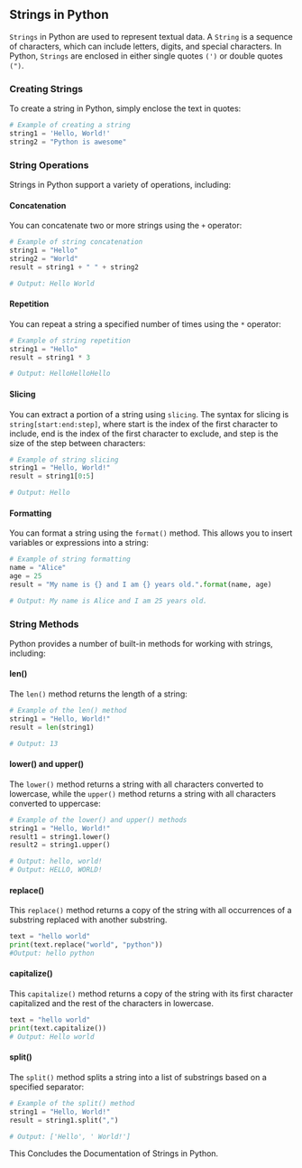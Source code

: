 ## Strings in Python
`Strings` in Python are used to represent textual data.
A `String` is a sequence of characters, which can include letters, digits, and special characters.
In Python, `Strings` are enclosed in either single quotes `(')` or double quotes `(")`.

### Creating Strings
To create a string in Python, simply enclose the text in quotes:
```python
# Example of creating a string
string1 = 'Hello, World!'
string2 = "Python is awesome"
```
### String Operations
Strings in Python support a variety of operations, including:

#### Concatenation
You can concatenate two or more strings using the `+` operator:
```python
# Example of string concatenation
string1 = "Hello"
string2 = "World"
result = string1 + " " + string2

# Output: Hello World
```

#### Repetition
You can repeat a string a specified number of times using the `*` operator:
```python
# Example of string repetition
string1 = "Hello"
result = string1 * 3

# Output: HelloHelloHello
```

#### Slicing
You can extract a portion of a string using `slicing`. The syntax for slicing is `string[start:end:step]`,
where start is the index of the first character to include, end is the index of the first character to exclude,
and step is the size of the step between characters:
```python
# Example of string slicing
string1 = "Hello, World!"
result = string1[0:5]

# Output: Hello
```

#### Formatting
You can format a string using the `format()` method.
This allows you to insert variables or expressions into a string:
```python
# Example of string formatting
name = "Alice"
age = 25
result = "My name is {} and I am {} years old.".format(name, age)

# Output: My name is Alice and I am 25 years old.
```

### String Methods
Python provides a number of built-in methods for working with strings, including:

#### len()
The `len()` method returns the length of a string:
```python
# Example of the len() method
string1 = "Hello, World!"
result = len(string1)

# Output: 13
```

#### lower() and upper()
The `lower()` method returns a string with all characters converted to lowercase,
while the `upper()` method returns a string with all characters converted to uppercase:
```python
# Example of the lower() and upper() methods
string1 = "Hello, World!"
result1 = string1.lower()
result2 = string1.upper()

# Output: hello, world!
# Output: HELLO, WORLD!
```

#### replace()
This `replace()` method returns a copy of the string with all occurrences
of a substring replaced with another substring.
```python
text = "hello world"
print(text.replace("world", "python"))
#Output: hello python
```

#### capitalize()
This `capitalize()` method returns a copy of the string with its first character
capitalized and the rest of the characters in lowercase.
```python
text = "hello world"
print(text.capitalize())
# Output: Hello world
```
#### split()
The `split()` method splits a string into a list of substrings based on a specified separator:
```python
# Example of the split() method
string1 = "Hello, World!"
result = string1.split(",")

# Output: ['Hello', ' World!']
```

This Concludes the Documentation of Strings in Python.
